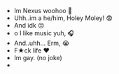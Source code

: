 - Im Nexus woohoo 🥳
- Uhh..im a he/him, Holey Moley! 😨
- And idk 😔
- o I like music yuh, 🎧
- And..uhh... Erm, 😭
- F★ck life ❤
- Im gay. (no joke) 
- 
